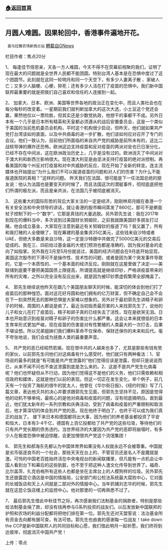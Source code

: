 ###  [:house:返回首頁](https://github.com/ourhimalayas/txt)
---


## 月圆人难圆。因果轮回中，香港事件遍地开花。
` 喜马拉雅农场新西兰站` [轉載自GNews](https://gnews.org/zh-hans/1556057/)

栏目作者：焦点20分

1、 每逢佳节倍思亲，天各一方人难圆，今天不得不在荧幕前相聚的我们，证明了现在最大的问题就是全世界人民都不能团圆。特别台湾人基本是在恐惧中度过了这个团圆节。此刻就在这同一轮明月和同一个天空下，有多少人妻离子散 、家破人亡；又多少人脑梗、心梗，猝死；还有多少人活在打了疫苗的恐惧中。我们新中国联邦最重要的就是把我们自己喜欢和信任的人连接到一起。

2、 加拿大、日本、欧洲、美国等世界各地的政治正在变化中，而且人类社会也在每分每秒的改变着。一星期前我们就判断加拿大的这次大选，小土豆这个党还会赢，果然他仅以一票险胜，但其实还是少数党执政，他想干的事都干不成。另外日本有一个几乎是日本所有精英和天皇都必须遵从的战后安置委员会，这是一个类似于美国的当前危机委员会机构，平时这个机构很少启动，但昨天，他们就如果共产党打台湾该如何直面，以及中共病毒的进一步扩散，他们该如何应对召开了专门的会议。他们一致认为，目前他们所面临的来自共产党的威胁是前所未有的，这比二战核导弹的爆炸还恐怖。欧洲这边支持疫苗和反对疫苗的两派对垒也已日渐分化，已经不存在中间派，这在欧洲政治历史上，几乎是没有过的。欧洲消灭了中间派对于澳大利和新西兰影响很大。现在澳大利亚是由坚决支持打疫苗的绝对派控制。再看美国的每个州反对打疫苗和对中共威胁的反应，现在开始了全新的转变。连主流媒体也开始提出“为什么我们不可以报道疫苗的问题和对人们的伤害？为什么不能报道医院的真相？”这样的问题。 昨天我们在法国、很可能是下一任法国总统的朋友说：他认为法国也是要变天的时候了，而且法国这次的潜艇事件，彻彻底底把他们所谓的极左派，而且是亲共派，在法国几乎被彻底被消灭。



3、 这些重大的国际形势的背后大家关注的一定是经济，刚刚林郑月娥在香港一个有关安全法和中央领导的讲话，就让香港的股市瞬间蒸发了860亿，那可不是擀面杖子控制下的一个“数字”，它那是真钱的大量逃脱。另外郭先生说：我在2017年到现在的爆料当中，多次说到过美国财长努姆钦，之前我就跟美国好多朋友打过赌，他会成立基金，大家现在注意到最近有关努姆钦的报道了吗？我又赢了，所有和我打赌的人全傻眼了，现在筹建的基金集资25亿美元，这些钱来自沙特或者UAE，但绝大多数是来自沙特，这一定是沙特跟中共做完了5000亿美元的交易后促成的。我在三、四前给过基金届的大佬们预测也都是准确的，因为我对基金的走向了如指掌。另外我在3月至5月份就说过，美国的经济问题会在9月底开始显现，美国这次股市的下滑可不是操作性、技术性的问题，或者是因为某个突发事件导致的，它是一个本质性的、一个基本面的经济反应。刚刚就在这屋里做了决定——美联储到底要不要把美国国债上限提高，所谓提高就是继续印钞，严格讲疫苗带来的所有的灾难，之所以完全没有反应出来，就是因为被印钞票虚假繁荣全部掩盖了。

4、 郭先生继续说他昨天在跟几个美国朋友聊天的时候，能深切的体会到他们打了疫苗后的那种惶恐。面对这花好月圆和他们拥有的亿万财富，但不确定自己会不会在下一刻突然死去的那种恐惧是大家难以想象的。另外对于最初郭先生讲精子和卵子的时候，周围的人都说是疯了。最近当初指责最厉害的人来找郭先生了，说他的儿子和女儿在打了疫苗后，精子和卵子真的已经失去了活性，现在是欲哭无泪。日本也开始意识到疫苗对精子和卵子的伤害比什么都严重。这会让本来就很低的日本生育率形式更加严峻。现在疫苗的伤害是对有性繁殖的人类最大的一次打击，后果不堪设想。所以兄弟姐妹们我们爆料革命不仅保命、保财还保你的未来和后代。毫不夸张地说，我们会成为拯救人类的最重要声音。

5、 共产党的恶已经昭然若揭，现在恨中共的人越来也多了，尤其是那些有钱有势的家伙，以前郭先生问他们对这病毒有什么感受时，他们就只有两种看法：1、官场说的最多的就是“有可能是共产党泄露的”他们觉得应该是泄露，但却只是说说而已，从来不闻不问也不查这泄露到底是怎么来的。2、这是不是共产党生化病毒呢？他们也怀疑但从不行动，因为他们觉得这不是他们的义务，他们只需依赖和相信政府和媒体，这就是他们以前的表现。但这一切正在发生变化，举个例子，前几天有一个投资了海航的很牛的犹太人，他曾在《华尔街日报》，《纽约时报》写了几篇文章，表达他灭共的决心并要求跟郭先生见面，但郭先生坚持不见，原因是觉得他的动机不够单纯，最核心的是他对病毒和疫苗的问题，沒有彻底搞明白。直到最近，他们犹太新年的一系列宗教和庆典活动，受到了病毒和疫苗的严重限制和取消后，他才算深切的体会到共产党的恶。现在他终于明白了，也终于可以成为我们真正的战友了。 接下来日本和德国都将出大事，因为他们的养老基金都投资了平安和恒大，日本有3-4千亿，德国有上百亿投都给了共产党的这些垃圾，等待他们的只有共产党长期的债务违约。当世界经济的大厦因为共产党的恶即将崩塌时，有多少人在极度恐惧中被迫惊醒，会更加憎恨共产党这个流氓集团！

6、 郭先生和郝海东先都认为中国体育界如果没有人权就永远不会被尊重。中国就是劣币驱逐良币的一个社会，那些天天在台上的，不管官员还是名人不是魔就是渣。可怜的中国老百姓始终活在中央电视台的新闻联播里，但凡能有一点机会让中国人看到台下和幕后的这些肮脏，也不至于把这种人渣文化传导到世界了。福奇、比尔盖茨、扎克伯格所有这些人也都是坐在主席台上的人模狗样的垃圾。另外郭先生还披露昆仑酒店是中国的情报局，公安部门和公检法系统最大腐败中心，它对面的长城饭店和天上人间就是二部对外的情报中心。当年抓捕刘志华的时候，郭先生就在这昆仑饭店楼上的监控中心。他对那里的一切再熟悉不过了。

7、 最后郭先生借此中秋佳节之际，再次感谢我们法制基金的捐款者，特别是那些给法制基金捐了款，却没有钱再参与G系列投资的战友们。以后发放新中国联邦的护照和农场的利益分配都将把他们排在第一位。郭先生还对天盟誓说：法治基金所有资金去向都有据可查，有法可依。郭先生也由衷的感谢每一位战友！take down the CCP是新中国联邦人的共同目标和心愿，我们借此明月一起祈愿，我们终将到达彼岸，彻底消灭中国共产党！

上传：零点
